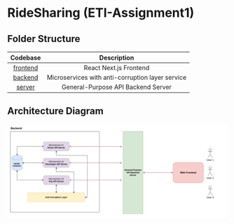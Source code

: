 # RideSharing (ETI-Assignment1)

## Folder Structure

|       Codebase       |                   Description                    |
| :------------------: | :----------------------------------------------: |
| [frontend](frontend) |              React Next.js Frontend              |
|  [backend](backend)  | Microservices with anti-corruption layer service |
|   [server](server)   |        General-Purpose API Backend Server        |

## Architecture Diagram

![Architecture Diagram](docs/architecture_diagram.png)
